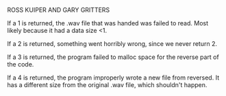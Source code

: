 ROSS KUIPER AND GARY GRITTERS

If a 1 is returned, the .wav file that was handed was failed to read. Most likely because it had a data size <1.

If a 2 is returned, something went horribly wrong, since we never return 2.

If a 3 is returned, the program failed to malloc space for the reverse part of the code.

If a 4 is returned, the program improperly wrote a new file from reversed. It has a different size from the original .wav file, which shouldn't happen.
